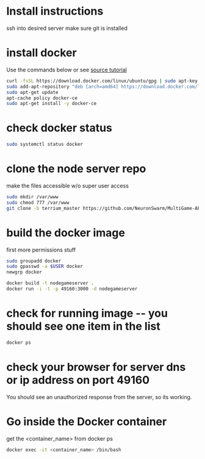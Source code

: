Install instructions
============
ssh into desired server
make sure git is installed
# install docker 
Use the commands below or see [source tutorial](https://www.digitalocean.com/community/tutorials/how-to-install-and-use-docker-on-ubuntu-16-04)
```bash
curl -fsSL https://download.docker.com/linux/ubuntu/gpg | sudo apt-key add -
sudo add-apt-repository "deb [arch=amd64] https://download.docker.com/linux/ubuntu $(lsb_release -cs) stable"
sudo apt-get update
apt-cache policy docker-ce
sudo apt-get install -y docker-ce
```
# check docker status
```bash
sudo systemctl status docker
```

# clone the node server repo
make the files accessible w/o super user access
```bash
sudo mkdir /var/www
sudo chmod 777 /var/www
git clone -b terrium_master https://github.com/NeuronSwarm/MultiGame-API.git /var/www/node_server
```

# build the docker image
first more permissions stuff
```bash
sudo groupadd docker
sudo gpasswd -a $USER docker
newgrp docker
```
```bash
docker build -t nodegameserver .
docker run -i -t -p 49160:3000 -d nodegameserver
```

# check for running image -- you should see one item in the list
```bash
docker ps
```

# check your browser for server dns or ip address on port 49160
You should see an unauthorized response from the server, so its working.

# Go inside the Docker container
get the <container_name> from docker ps
```bash
docker exec -it <container_name> /bin/bash
```